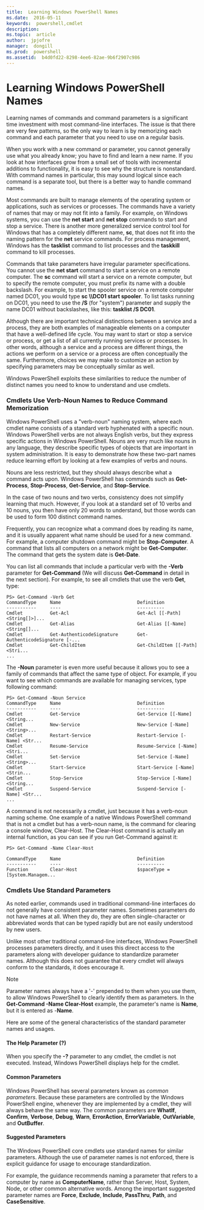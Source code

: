 ```yaml
---
title:  Learning Windows PowerShell Names
ms.date:  2016-05-11
keywords:  powershell,cmdlet
description:  
ms.topic:  article
author:  jpjofre
manager:  dongill
ms.prod:  powershell
ms.assetid:  b4d0fd22-8298-4ee6-82ae-9b6f2907c986
---
```


# Learning Windows PowerShell Names
Learning names of commands and command parameters is a significant time investment with most command\-line interfaces. The issue is that there are very few patterns, so the only way to learn is by memorizing each command and each parameter that you need to use on a regular basis.

When you work with a new command or parameter, you cannot generally use what you already know; you have to find and learn a new name. If you look at how interfaces grow from a small set of tools with incremental additions to functionality, it is easy to see why the structure is nonstandard. With command names in particular, this may sound logical since each command is a separate tool, but there is a better way to handle command names.

Most commands are built to manage elements of the operating system or applications, such as services or processes. The commands have a variety of names that may or may not fit into a family. For example, on Windows systems, you can use the **net start** and **net stop** commands to start and stop a service. There is another more generalized service control tool for Windows that has a completely different name, **sc**, that does not fit into the naming pattern for the **net** service commands. For process management, Windows has the **tasklist** command to list processes and the **taskkill** command to kill processes.

Commands that take parameters have irregular parameter specifications. You cannot use the **net start** command to start a service on a remote computer. The **sc** command will start a service on a remote computer, but to specify the remote computer, you must prefix its name with a double backslash. For example, to start the spooler service on a remote computer named DC01, you would type **sc \\\\DC01 start spooler**. To list tasks running on DC01, you need to use the **\/S** (for "system") parameter and supply the name DC01 without backslashes, like this: **tasklist \/S DC01**.

Although there are important technical distinctions between a service and a process, they are both examples of manageable elements on a computer that have a well\-defined life cycle. You may want to start or stop a service or process, or get a list of all currently running services or processes. In other words, although a service and a process are different things, the actions we perform on a service or a process are often conceptually the same. Furthermore, choices we may make to customize an action by specifying parameters may be conceptually similar as well.

Windows PowerShell exploits these similarities to reduce the number of distinct names you need to know to understand and use cmdlets.

### Cmdlets Use Verb\-Noun Names to Reduce Command Memorization
Windows PowerShell uses a "verb\-noun" naming system, where each cmdlet name consists of a standard verb hyphenated with a specific noun. Windows PowerShell verbs are not always English verbs, but they express specific actions in Windows PowerShell. Nouns are very much like nouns in any language, they describe specific types of objects that are important in system administration. It is easy to demonstrate how these two\-part names reduce learning effort by looking at a few examples of verbs and nouns.

Nouns are less restricted, but they should always describe what a command acts upon. Windows PowerShell has commands such as **Get\-Process**, **Stop\-Process**, **Get\-Service**, and **Stop\-Service**.

In the case of two nouns and two verbs, consistency does not simplify learning that much. However, if you look at a standard set of 10 verbs and 10 nouns, you then have only 20 words to understand, but those words can be used to form 100 distinct command names.

Frequently, you can recognize what a command does by reading its name, and it is usually apparent what name should be used for a new command. For example, a computer shutdown command might be **Stop\-Computer**. A command that lists all computers on a network might be **Get\-Computer**. The command that gets the system date is **Get\-Date**.

You can list all commands that include a particular verb with the **\-Verb** parameter for **Get\-Command** (We will discuss **Get\-Command** in detail in the next section). For example, to see all cmdlets that use the verb **Get**, type:

```
PS> Get-Command -Verb Get
CommandType     Name                            Definition
-----------     ----                            ----------
Cmdlet          Get-Acl                         Get-Acl [[-Path] <String[]>]...
Cmdlet          Get-Alias                       Get-Alias [[-Name] <String[]...
Cmdlet          Get-AuthenticodeSignature       Get-AuthenticodeSignature [-...
Cmdlet          Get-ChildItem                   Get-ChildItem [[-Path] <Stri...
...
```

The **\-Noun** parameter is even more useful because it allows you to see a family of commands that affect the same type of object. For example, if you want to see which commands are available for managing services, type following command:

```
PS> Get-Command -Noun Service
CommandType     Name                            Definition
-----------     ----                            ----------
Cmdlet          Get-Service                     Get-Service [[-Name] <String...
Cmdlet          New-Service                     New-Service [-Name] <String>...
Cmdlet          Restart-Service                 Restart-Service [-Name] <Str...
Cmdlet          Resume-Service                  Resume-Service [-Name] <Stri...
Cmdlet          Set-Service                     Set-Service [-Name] <String>...
Cmdlet          Start-Service                   Start-Service [-Name] <Strin...
Cmdlet          Stop-Service                    Stop-Service [-Name] <String...
Cmdlet          Suspend-Service                 Suspend-Service [-Name] <Str... 
...
```

A command is not necessarily a cmdlet, just because it has a verb\-noun naming scheme. One example of a native Windows PowerShell command that is not a cmdlet but has a verb\-noun name, is the command for clearing a console window, Clear\-Host. The Clear\-Host command is actually an internal function, as you can see if you run Get\-Command against it:

```
PS> Get-Command -Name Clear-Host

CommandType     Name                            Definition
-----------     ----                            ----------
Function        Clear-Host                      $spaceType = [System.Managem...
```

### Cmdlets Use Standard Parameters
As noted earlier, commands used in traditional command\-line interfaces do not generally have consistent parameter names. Sometimes parameters do not have names at all. When they do, they are often single\-character or abbreviated words that can be typed rapidly but are not easily understood by new users.

Unlike most other traditional command\-line interfaces, Windows PowerShell processes parameters directly, and it uses this direct access to the parameters along with developer guidance to standardize parameter names. Although this does not guarantee that every cmdlet will always conform to the standards, it does encourage it.

> [!NOTE]
> Parameter names always have a '\-' prepended to them when you use them, to allow Windows PowerShell to clearly identify them as parameters. In the **Get\-Command \-Name Clear\-Host** example, the parameter's name is **Name**, but it is entered as \-**Name**.

Here are some of the general characteristics of the standard parameter names and usages.

#### The Help Parameter (?)
When you specify the **\-?** parameter to any cmdlet, the cmdlet is not executed. Instead, Windows PowerShell displays help for the cmdlet.

#### Common Parameters
Windows PowerShell has several parameters known as *common parameters*. Because these parameters are controlled by the Windows PowerShell engine, whenever they are implemented by a cmdlet, they will always behave the same way. The common parameters are **WhatIf**, **Confirm**, **Verbose**, **Debug**, **Warn**, **ErrorAction**, **ErrorVariable**, **OutVariable**, and **OutBuffer**.

#### Suggested Parameters
The Windows PowerShell core cmdlets use standard names for similar parameters. Although the use of parameter names is not enforced, there is explicit guidance for usage to encourage standardization.

For example, the guidance recommends naming a parameter that refers to a computer by name as **ComputerName**, rather than Server, Host, System, Node, or other common alternative words. Among the important suggested parameter names are **Force**, **Exclude**, **Include**, **PassThru**, **Path**, and **CaseSensitive**.

